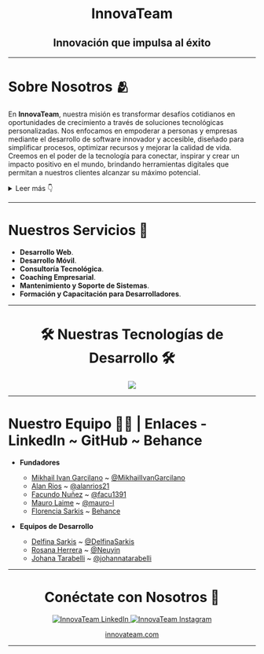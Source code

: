 <a name="readme-top"></a>

<div align="center">
    <h1>InnovaTeam</h1>
</div>
<div align="center">
    <h2>Innovación que impulsa al éxito</h2>
</div>

---

# Sobre Nosotros 🫂

En **InnovaTeam**, nuestra misión es transformar desafíos cotidianos en oportunidades de crecimiento a través de soluciones tecnológicas personalizadas. Nos enfocamos en empoderar a personas y empresas mediante el desarrollo de software innovador y accesible, diseñado para simplificar procesos, optimizar recursos y mejorar la calidad de vida. Creemos en el poder de la tecnología para conectar, inspirar y crear un impacto positivo en el mundo, brindando herramientas digitales que permitan a nuestros clientes alcanzar su máximo potencial.

<details>
  <summary>Leer más 👇</summary>
  
  Nos especializamos en ofrecer soluciones tecnológicas a medida, ayudando a pequeñas y medianas empresas a optimizar sus procesos, reducir costos y mejorar su competitividad en el mercado digital. Nuestros servicios incluyen desarrollo de plataformas web, aplicaciones móviles, optimización de la experiencia del usuario, e integración de sistemas complejos.

  En InnovaTeam, trabajamos con un enfoque centrado en el cliente, brindando soluciones adaptadas a las necesidades y objetivos específicos de cada proyecto. Además, ofrecemos servicios de consultoría tecnológica y coaching empresarial, permitiendo a nuestros clientes desarrollar su talento interno y maximizar su potencial.

</details>

---

# Nuestros Servicios 🚀

- **Desarrollo Web**.
- **Desarrollo Móvil**.
- **Consultoría Tecnológica**.
- **Coaching Empresarial**.
- **Mantenimiento y Soporte de Sistemas**.
- **Formación y Capacitación para Desarrolladores**.

---

<h1 align="center">🛠️ Nuestras Tecnologías de Desarrollo 🛠️</h1>

<p align="center">
    <img src="https://skillicons.dev/icons?i=typescript,javascript,react,redux,css,sass,html,bootstrap,nodejs,mysql,mongodb,postgresql,nextjs,express,figma,tailwind" />
</p>

---

# Nuestro Equipo 🧑‍💻 | Enlaces - LinkedIn ~ GitHub ~ Behance

- **Fundadores**
  - [Mikhail Ivan Garcilano](https://www.linkedin.com/in/mikhailgarcilano/) ~ [@MikhailIvanGarcilano](https://github.com/MikhailIvanGarcilano)
  - [Alan Rios](https://www.linkedin.com/in/alan-rios/) ~ [@alanrios21](https://github.com/alanrios21)
  - [Facundo Nuñez](https://www.linkedin.com/in/facundo-nu%C3%B1ez-380b9b234/) ~ [@facu1391](https://github.com/facu1391)
  - [Mauro Laime](https://www.linkedin.com/in/mauro-laime/) ~ [@mauro-l](https://github.com/mauro-l)
  - [Florencia Sarkis](https://www.linkedin.com/in/florsarkis/) ~ [Behance](https://www.behance.net/FlorenciaAbrilSarkis)

- **Equipos de Desarrollo**
  - [Delfina Sarkis](https://www.linkedin.com/in/delfina-sarkis-496152324/?utm_source=share&utm_campaign=share_via&utm_content=profile&utm_medium=android_app) ~ [@DelfinaSarkis](https://github.com/DelfinaSarkis)
  - [Rosana Herrera](https://www.linkedin.com/in/rosanaherrera/) ~ [@Neuyin](https://github.com/Neuyin)
  - [Johana Tarabelli](https://www.linkedin.com/in/johanna-tarabelli/) ~ [@johannatarabelli](https://github.com/johannatarabelli)

---

<h1 align="center">Conéctate con Nosotros 🤝</h1>

<p align="center">
    <a href="https://www.linkedin.com/company/innovateam/posts/?feedView=all">
        <img src="https://img.shields.io/badge/InnovaTeam-0077B5?style=for-the-badge&logo=linkedin&logoColor=white" alt="InnovaTeam LinkedIn" />
    </a>
    <a href="https://www.instagram.com/innovateam.arg">
        <img src="https://img.shields.io/badge/InnovaTeam-E4405F?style=for-the-badge&logo=instagram&logoColor=white" alt="InnovaTeam Instagram" />
    </a>
</p>

<p align="center">
    <a href="https://www.innovateam.com/">
        innovateam.com
    </a>
</p>

---
